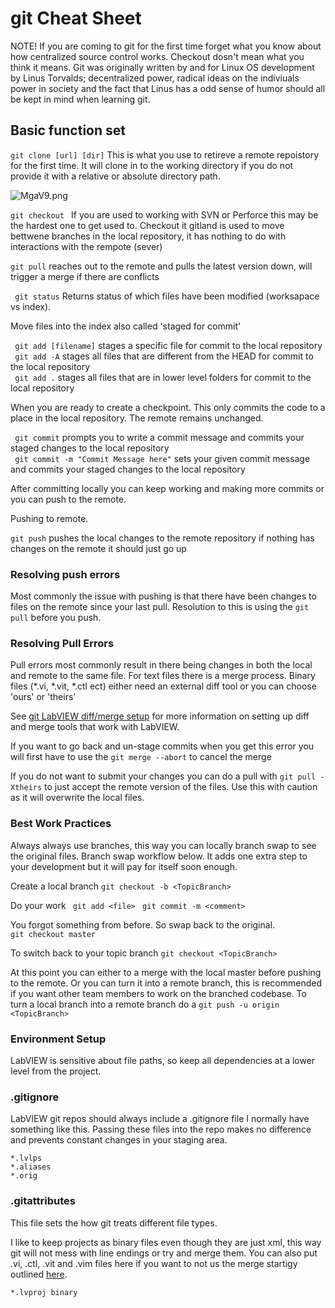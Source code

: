 # git Cheat Sheet #

NOTE! If you are coming to git for the first time forget what you know about how centralized source control works. Checkout dosn't mean what you think it means. Git was originally written by and for Linux OS development by Linus Torvalds; decentralized power, radical ideas on the indiviuals power in society and the fact that Linus has a odd sense of humor should all be kept in mind when learning git.   

## Basic function set ##

```git clone [url] [dir]``` This is what you use to retireve a remote repoistory for the first time.  It will clone in to the working directory if you do not provide it with a relative or absolute directory path. 

![MgaV9.png](https://github.com/ansible42/takednGitCheatSheet/blob/master/2037853081-MgaV9.png)

```git checkout ``` If you are used to working with SVN or Perforce this may be the hardest one to get used to. Checkout it gitland is used to move bettwene branches in the local repository, it has nothing to do with interactions with the rempote (sever) 

``` git pull ``` reaches out to the remote and pulls the latest version down, will trigger a merge if there are conflicts 

``` git status``` Returns status of which files have been modified (worksapace vs index). 


Move files into the index also called 'staged for commit' 

``` git add [filename]```  stages a specific file for commit to the local repository   
``` git add -A```  stages all files that are different from the HEAD for commit to the local repository   
``` git add .```  stages all files that are in lower level folders for commit to the local repository   

When you are ready to create a checkpoint. This only commits the code to a place in the local repository. The remote remains unchanged. 

``` git commit``` prompts you to write a commit message and commits your staged changes to the local repository    
``` git commit -m "Commit Message here"``` sets your given commit message and commits your staged changes to the local repository

After committing locally you can keep working and making more commits or you can push to the remote.

Pushing to remote. 

```git push``` pushes the local changes to the remote repository if nothing has changes on the remote it should just go up 

### Resolving push errors ###

Most commonly the issue with pushing is that there have been changes to files on the remote since your last pull.  Resolution to this is using the ```git pull``` before you push.  

### Resolving Pull Errors ###

Pull errors most commonly result in there being changes in both the local and remote to the same file.  For text files there is a merge process.  Binary files (*.vi, *.vit, *.ctl ect) either need an external diff tool or you can choose 'ours' or 'theirs'

See [git LabVIEW diff/merge setup](https://github.com/ansible42/LabVIEWGitCheatSheet/blob/master/LabVIEWGitCompSetup.md) for more information on setting up diff and merge tools that work with LabVIEW. 

If you want to go back and un-stage commits when you get this error you will first have to use the ```git merge --abort``` to cancel the merge

If you do not want to submit your changes you can do a pull with ```git pull -Xtheirs``` to just accept the remote version of the files.  Use this with caution as it will overwrite the local files.  


### Best Work Practices ###

Always always use branches, this way you can locally branch swap to see the original files.  Branch swap workflow below.  It adds one extra step to your development but it will pay for itself soon enough.  

Create a local branch 
```git checkout -b <TopicBranch> ```  

Do your work 
``` git add <file>```
``` git commit -m <comment>```

You forgot something from before. So swap back to the original.  
```git checkout master ```

To switch back to your topic branch 
```git checkout <TopicBranch> ```  

At this point you can either to a merge with the local master before pushing to the remote.  Or you can turn it into a remote branch, this is recommended if you want other team members to work on the branched codebase.  To turn a local branch into a remote branch do a ```git push -u origin <TopicBranch>```

### Environment Setup ###

LabVIEW is sensitive about file paths, so keep all dependencies at a lower level from the project. 

### .gitignore ### 

LabVIEW git repos should always include a .gitignore file I normally have something like this. Passing these files into the repo makes no difference and prevents constant changes in your staging area.  
``` 
*.lvlps
*.aliases
*.orig
```

### .gitattributes ###

This file sets the how git treats different file types. 

I like to keep projects as binary files even though they are just xml, this way git will not mess with line endings or try and merge them.  You can also put .vi, .ctl, .vit and .vim files here if you want to not us the merge startigy outlined [here](https://github.com/ansible42/LabVIEWGitCheatSheet/blob/master/LabVIEWGitCompSetup.md).  
```
*.lvproj binary 


